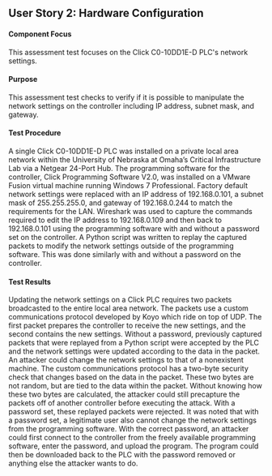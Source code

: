 ## User Story 2: Hardware Configuration

#### Component Focus
This assessment test focuses on the Click C0-10DD1E-D PLC's network settings.

#### Purpose
This assessment test checks to verify if it is possible to manipulate the network settings on the controller including IP address, subnet mask, and gateway.

#### Test Procedure
A single Click C0-10DD1E-D PLC was installed on a private local area network within the University of Nebraska at Omaha’s Critical Infrastructure Lab via a Netgear 24-Port Hub.  The programming software for the controller, Click Programming Software V2.0, was installed on a VMware Fusion virtual machine running Windows 7 Professional.  Factory default network settings were replaced with an IP address of 192.168.0.101, a subnet mask of 255.255.255.0, and gateway of 192.168.0.244 to match the requirements for the LAN.  Wireshark was used to capture the commands required to edit the IP address to 192.168.0.109 and then back to 192.168.0.101 using the programming software with and without a password set on the controller.  A Python script was written to replay the captured packets to modify the network settings outside of the programming software.  This was done similarly with and without a password on the controller.

#### Test Results
Updating the network settings on a Click PLC requires two packets broadcasted to the entire local area network.  The packets use a custom communications protocol developed by Koyo which ride on top of UDP.  The first packet prepares the controller to receive the new settings, and the second contains the new settings.  Without a password, previously captured packets that were replayed from a Python script were accepted by the PLC and the network settings were updated according to the data in the packet.  An attacker could change the network settings to that of a nonexistent machine.  The custom communications protocol has a two-byte security check that changes based on the data in the packet.  These two bytes are not random, but are tied to the data within the packet.  Without knowing how these two bytes are calculated, the attacker could still precapture the packets off of another controller before executing the attack.  With a password set, these replayed packets were rejected.  It was noted that with a password set, a legitimate user also cannot change the network settings from the programming software.  With the correct password, an attacker could first connect to the controller from the freely available programming software, enter the password, and upload the program.  The program could then be downloaded back to the PLC with the password removed or anything else the attacker wants to do.  
